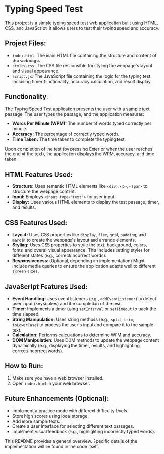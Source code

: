 # Typing Speed Test

This project is a simple typing speed test web application built using HTML, CSS, and JavaScript.  It allows users to test their typing speed and accuracy.

## Project Files:

* `index.html`:  The main HTML file containing the structure and content of the webpage.
* `styles.css`: The CSS file responsible for styling the webpage's layout and visual appearance.
* `script.js`: The JavaScript file containing the logic for the typing test, including timer functionality, accuracy calculation, and result display.


## Functionality:

The Typing Speed Test application presents the user with a sample text passage.  The user types the passage, and the application measures:

* **Words Per Minute (WPM):** The number of words typed correctly per minute.
* **Accuracy:** The percentage of correctly typed words.
* **Time Taken:** The time taken to complete the typing test.


Upon completion of the test (by pressing Enter or when the user reaches the end of the text), the application displays the WPM, accuracy, and time taken.


## HTML Features Used:

* **Structure:**  Uses semantic HTML elements like `<div>`, `<p>`, `<span>` to structure the webpage content.
* **Input:** Employs `<input type="text">` for user input.
* **Display:** Uses various HTML elements to display the test passage, timer, and results.


## CSS Features Used:

* **Layout:** Uses CSS properties like `display`, `flex`, `grid`, `padding`, and `margin` to create the webpage's layout and arrange elements.
* **Styling:** Uses CSS properties to style the text, background, colors, fonts, and overall visual appearance.  This includes setting styles for different states (e.g., correct/incorrect words).
* **Responsiveness:**  (Optional, depending on implementation) Might include media queries to ensure the application adapts well to different screen sizes.


## JavaScript Features Used:

* **Event Handling:** Uses event listeners (e.g., `addEventListener`) to detect user input (keystrokes) and the completion of the test.
* **Timer:** Implements a timer using `setInterval` or `setTimeout` to track the time elapsed.
* **String Manipulation:** Uses string methods (e.g., `split`, `trim`, `toLowerCase`) to process the user's input and compare it to the sample text.
* **Calculation:** Performs calculations to determine WPM and accuracy.
* **DOM Manipulation:** Uses DOM methods to update the webpage content dynamically (e.g., displaying the timer, results, and highlighting correct/incorrect words).


## How to Run:

1. Make sure you have a web browser installed.
2. Open `index.html` in your web browser.


## Future Enhancements (Optional):

* Implement a practice mode with different difficulty levels.
* Store high scores using local storage.
* Add more sample texts.
* Create a user interface for selecting different text passages.
* Implement visual feedback (e.g., highlighting incorrectly typed words).


This README provides a general overview.  Specific details of the implementation will be found in the code itself.
